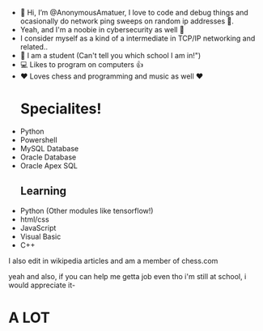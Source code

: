 - 👋 Hi, I’m @AnonymousAmatuer, I love to code and debug things and ocasionally do network ping sweeps on random ip addresses 👀.
- Yeah, and I'm a noobie in cybersecurity as well 🔐
- I consider myself as a kind of a intermediate in TCP/IP networking and related..
- 🏫 I am a student (Can't tell you which school I am in!")
- 💻 Likes to program on computers 👍
- ❤ Loves chess and programming and music as well ❤
    <h1> <b> Specialites! </b> </h1>
- Python
- Powershell
- MySQL Database
- Oracle Database
- Oracle Apex SQL
   <h2> Learning </h2>
- Python (Other modules like tensorflow!)
- html/css
- JavaScript
- Visual Basic
- C++
 <p> I also edit in wikipedia articles and am a member of chess.com </p>
 yeah and also, if you can help me getta job even tho i'm still at school, i would appreciate it-
 
 # <b>A LOT</b>
    
